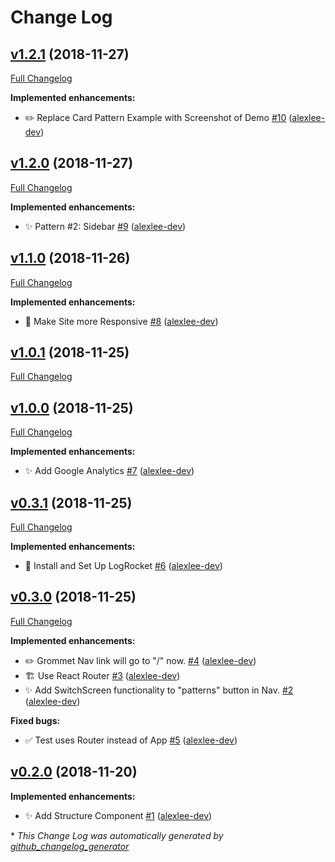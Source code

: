 # Change Log

## [v1.2.1](https://github.com/alexlee-dev/grommet-patterns/tree/v1.2.1) (2018-11-27)
[Full Changelog](https://github.com/alexlee-dev/grommet-patterns/compare/v1.2.0...v1.2.1)

**Implemented enhancements:**

- ✏️ Replace Card Pattern Example with Screenshot of Demo [\#10](https://github.com/alexlee-dev/grommet-patterns/pull/10) ([alexlee-dev](https://github.com/alexlee-dev))

## [v1.2.0](https://github.com/alexlee-dev/grommet-patterns/tree/v1.2.0) (2018-11-27)
[Full Changelog](https://github.com/alexlee-dev/grommet-patterns/compare/v1.1.0...v1.2.0)

**Implemented enhancements:**

- ✨ Pattern \#2: Sidebar [\#9](https://github.com/alexlee-dev/grommet-patterns/pull/9) ([alexlee-dev](https://github.com/alexlee-dev))

## [v1.1.0](https://github.com/alexlee-dev/grommet-patterns/tree/v1.1.0) (2018-11-26)
[Full Changelog](https://github.com/alexlee-dev/grommet-patterns/compare/v1.0.1...v1.1.0)

**Implemented enhancements:**

- 📱 Make Site more Responsive [\#8](https://github.com/alexlee-dev/grommet-patterns/pull/8) ([alexlee-dev](https://github.com/alexlee-dev))

## [v1.0.1](https://github.com/alexlee-dev/grommet-patterns/tree/v1.0.1) (2018-11-25)
[Full Changelog](https://github.com/alexlee-dev/grommet-patterns/compare/v1.0.0...v1.0.1)

## [v1.0.0](https://github.com/alexlee-dev/grommet-patterns/tree/v1.0.0) (2018-11-25)
[Full Changelog](https://github.com/alexlee-dev/grommet-patterns/compare/v0.3.1...v1.0.0)

**Implemented enhancements:**

- ✨ Add Google Analytics [\#7](https://github.com/alexlee-dev/grommet-patterns/pull/7) ([alexlee-dev](https://github.com/alexlee-dev))

## [v0.3.1](https://github.com/alexlee-dev/grommet-patterns/tree/v0.3.1) (2018-11-25)
[Full Changelog](https://github.com/alexlee-dev/grommet-patterns/compare/v0.3.0...v0.3.1)

**Implemented enhancements:**

- 🚀 Install and Set Up LogRocket [\#6](https://github.com/alexlee-dev/grommet-patterns/pull/6) ([alexlee-dev](https://github.com/alexlee-dev))

## [v0.3.0](https://github.com/alexlee-dev/grommet-patterns/tree/v0.3.0) (2018-11-25)
[Full Changelog](https://github.com/alexlee-dev/grommet-patterns/compare/v0.2.0...v0.3.0)

**Implemented enhancements:**

- ✏️ Grommet Nav link will go to "/" now. [\#4](https://github.com/alexlee-dev/grommet-patterns/pull/4) ([alexlee-dev](https://github.com/alexlee-dev))
- 🏗️ Use React Router [\#3](https://github.com/alexlee-dev/grommet-patterns/pull/3) ([alexlee-dev](https://github.com/alexlee-dev))
- ✨ Add SwitchScreen functionality to "patterns" button in Nav. [\#2](https://github.com/alexlee-dev/grommet-patterns/pull/2) ([alexlee-dev](https://github.com/alexlee-dev))

**Fixed bugs:**

- ✅ Test uses Router instead of App [\#5](https://github.com/alexlee-dev/grommet-patterns/pull/5) ([alexlee-dev](https://github.com/alexlee-dev))

## [v0.2.0](https://github.com/alexlee-dev/grommet-patterns/tree/v0.2.0) (2018-11-20)
**Implemented enhancements:**

- ✨ Add Structure Component [\#1](https://github.com/alexlee-dev/grommet-patterns/pull/1) ([alexlee-dev](https://github.com/alexlee-dev))



\* *This Change Log was automatically generated by [github_changelog_generator](https://github.com/skywinder/Github-Changelog-Generator)*